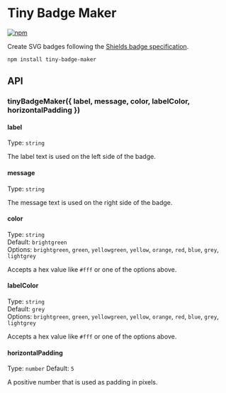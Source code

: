 # Tiny Badge Maker
[![npm][npm-badge]][npm]

Create SVG badges following the [Shields badge specification](https://github.com/badges/shields/blob/5af5c480db/spec/SPECIFICATION.md).

`npm install tiny-badge-maker`

## API
### tinyBadgeMaker({ label, message, color, labelColor, horizontalPadding })

#### label
Type: `string`

The label text is used on the left side of the badge.

#### message
Type: `string`

The message text is used on the right side of the badge.

#### color
Type: `string`  
Default: `brightgreen`  
Options: `brightgreen`, `green`, `yellowgreen`, `yellow`, `orange`, `red`, `blue`, `grey`, `lightgrey`

Accepts a hex value like `#fff` or one of the options above.

#### labelColor
Type: `string`  
Default: `grey`  
Options: `brightgreen`, `green`, `yellowgreen`, `yellow`, `orange`, `red`, `blue`, `grey`, `lightgrey`

Accepts a hex value like `#fff` or one of the options above.

#### horizontalPadding
Type: `number`
Default: `5`

A positive number that is used as padding in pixels.

[npm]: https://npmjs.com/tiny-badge-maker
[npm-badge]: https://tinyshields.dev/npm/tiny-badge-maker.svg
